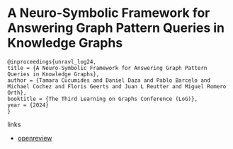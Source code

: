 # A Neuro-Symbolic Framework for Answering Graph Pattern Queries in Knowledge Graphs

```
@inproceedings{unravl_log24,
title = {A Neuro-Symbolic Framework for Answering Graph Pattern Queries in Knowledge Graphs},
author = {Tamara Cucumides and Daniel Daza and Pablo Barcelo and Michael Cochez and Floris Geerts and Juan L Reutter and Miguel Romero Orth},
booktitle = {The Third Learning on Graphs Conference (LoG)},
year = {2024}
}
```

links
- [openreview](https://openreview.net/forum?id=183XrFqaHN)
